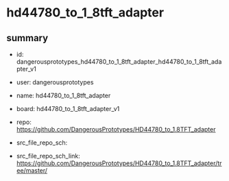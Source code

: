 # hd44780_to_1_8tft_adapter
 
## summary 
* id: dangerousprototypes_hd44780_to_1_8tft_adapter_hd44780_to_1_8tft_adapter_v1
* user: dangerousprototypes
* name: hd44780_to_1_8tft_adapter
* board: hd44780_to_1_8tft_adapter_v1
* repo: https://github.com/DangerousPrototypes/HD44780_to_1.8TFT_adapter



* src_file_repo_sch: 
* src_file_repo_sch_link: https://github.com/DangerousPrototypes/HD44780_to_1.8TFT_adapter/tree/master/




